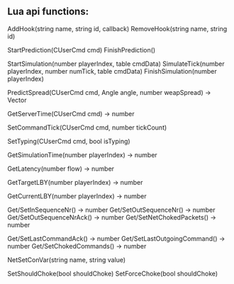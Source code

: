 
## Lua api functions:
AddHook(string name, string id, callback)
RemoveHook(string name, string id)

StartPrediction(CUserCmd cmd)
FinishPrediction()

StartSimulation(number playerIndex, table cmdData)
SimulateTick(number playerIndex, number numTick, table cmdData)
FinishSimulation(number playerIndex)

PredictSpread(CUserCmd cmd, Angle angle, number weapSpread) -> Vector

GetServerTime(CUserCmd cmd) -> number

SetCommandTick(CUserCmd cmd, number tickCount)

SetTyping(CUserCmd cmd, bool isTyping)

GetSimulationTime(number playerIndex) -> number

GetLatency(number flow) -> number

GetTargetLBY(number playerIndex) -> number

GetCurrentLBY(number playerIndex) -> number

Get/SetInSequenceNr() -> number
Get/SetOutSequenceNr() -> number
Get/SetOutSequenceNrAck() -> number
Get/SetNetChokedPackets() -> number

Get/SetLastCommandAck() -> number
Get/SetLastOutgoingCommand() -> number
Get/SetChokedCommands() -> number

NetSetConVar(string name, string value)

SetShouldChoke(bool shouldChoke)
SetForceChoke(bool shouldChoke)
